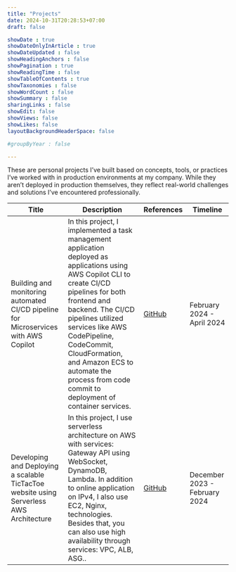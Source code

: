 ```yaml
---
title: "Projects"
date: 2024-10-31T20:28:53+07:00
draft: false

showDate : true
showDateOnlyInArticle : true
showDateUpdated : false
showHeadingAnchors : false
showPagination : true
showReadingTime : false
showTableOfContents : true
showTaxonomies : false 
showWordCount : false
showSummary : false
sharingLinks : false
showEdit: false
showViews: false
showLikes: false
layoutBackgroundHeaderSpace: false

#groupByYear : false

---
```


These are personal projects I’ve built based on concepts, tools, or practices I’ve worked with in production environments at my company. While they aren’t deployed in production themselves, they reflect real-world challenges and solutions I’ve encountered professionally.

<table>
    <thead>
        <tr>
            <th>Title</th>
            <th>Description</th>
            <th>References</th>
            <th>Timeline</th>
        </tr>
    </thead>
    <tbody>
        <tr>
            <td>
              Building and monitoring automated CI/CD pipeline for Microservices with AWS Copilot
            </td>
            <td>In this project, I implemented a task management application deployed as applications using AWS Copilot CLI to create CI/CD pipelines for both frontend and backend. The CI/CD pipelines utilized services like AWS CodePipeline, CodeCommit, CloudFormation, and Amazon ECS to automate the process from code commit to deployment of container services. </td>
            <td><a target="_blank" href="https://github.com/phuclocdh/aws-cicd-copilot">GitHub</a></td>
            <td>February 2024 - April 2024</td>
        </tr>
         <tr>
            <td>
              Developing and Deploying a scalable TicTacToe website using Serverless AWS Architecture 
            </td>
            <td>In this project, I use serverless architecture on AWS with services: Gateway API using WebSocket, DynamoDB, Lambda. In addition to online application on IPv4, I also use EC2, Nginx, technologies. Besides that, you can also use high availability through services: VPC, ALB, ASG..</td>
            <td><a target="_blank" href="https://github.com/phuclocdh/tic-tac-toe">GitHub</a></td>
            <td>December 2023 - February 2024</td>
        </tr>
    </tbody>
</table>
